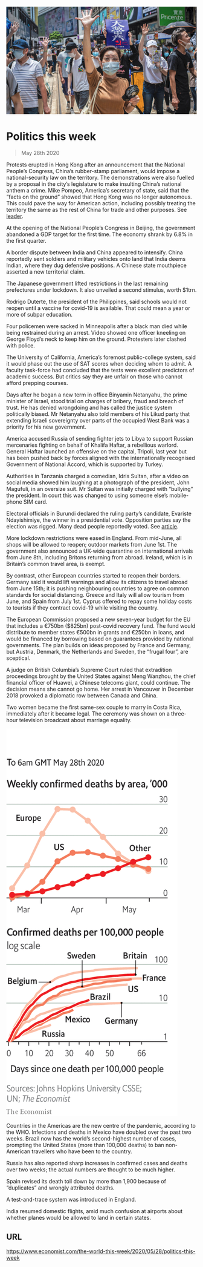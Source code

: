 ![](./images/20200530_WWP001.jpg)

# Politics this week

> May 28th 2020

Protests erupted in Hong Kong after an announcement that the National People’s Congress, China’s rubber-stamp parliament, would impose a national-security law on the territory. The demonstrations were also fuelled by a proposal in the city’s legislature to make insulting China’s national anthem a crime. Mike Pompeo, America’s secretary of state, said that the “facts on the ground” showed that Hong Kong was no longer autonomous. This could pave the way for American action, including possibly treating the territory the same as the rest of China for trade and other purposes. See [leader](https://www.economist.com//leaders/2020/05/28/china-has-launched-rule-by-fear-in-hong-kong). 

At the opening of the National People’s Congress in Beijing, the government abandoned a GDP target for the first time. The economy shrank by 6.8% in the first quarter.

A border dispute between India and China appeared to intensify. China reportedly sent soldiers and military vehicles onto land that India deems Indian, where they dug defensive positions. A Chinese state mouthpiece asserted a new territorial claim. 

The Japanese government lifted restrictions in the last remaining prefectures under lockdown. It also unveiled a second stimulus, worth $1trn.

Rodrigo Duterte, the president of the Philippines, said schools would not reopen until a vaccine for covid-19 is available. That could mean a year or more of subpar education.

Four policemen were sacked in Minneapolis after a black man died while being restrained during an arrest. Video showed one officer kneeling on George Floyd’s neck to keep him on the ground. Protesters later clashed with police.

The University of California, America’s foremost public-college system, said it would phase out the use of SAT scores when deciding whom to admit. A faculty task-force had concluded that the tests were excellent predictors of academic success. But critics say they are unfair on those who cannot afford prepping courses.

Days after he began a new term in office Binyamin Netanyahu, the prime minister of Israel, stood trial on charges of bribery, fraud and breach of trust. He has denied wrongdoing and has called the justice system politically biased. Mr Netanyahu also told members of his Likud party that extending Israeli sovereignty over parts of the occupied West Bank was a priority for his new government.

America accused Russia of sending fighter jets to Libya to support Russian mercenaries fighting on behalf of Khalifa Haftar, a rebellious warlord. General Haftar launched an offensive on the capital, Tripoli, last year but has been pushed back by forces aligned with the internationally recognised Government of National Accord, which is supported by Turkey.

Authorities in Tanzania charged a comedian, Idris Sultan, after a video on social media showed him laughing at a photograph of the president, John Magufuli, in an oversize suit. Mr Sultan was initially charged with “bullying” the president. In court this was changed to using someone else’s mobile-phone SIM card.

Electoral officials in Burundi declared the ruling party’s candidate, Evariste Ndayishimiye, the winner in a presidential vote. Opposition parties say the election was rigged. Many dead people reportedly voted. See [article](https://www.economist.com//middle-east-and-africa/2020/05/28/burundis-rigged-election). 

More lockdown restrictions were eased in England. From mid-June, all shops will be allowed to reopen; outdoor markets from June 1st. The government also announced a UK-wide quarantine on international arrivals from June 8th, including Britons returning from abroad. Ireland, which is in Britain’s common travel area, is exempt.

By contrast, other European countries started to reopen their borders. Germany said it would lift warnings and allow its citizens to travel abroad from June 15th; it is pushing neighbouring countries to agree on common standards for social distancing. Greece and Italy will allow tourism from June, and Spain from July 1st. Cyprus offered to repay some holiday costs to tourists if they contract covid-19 while visiting the country.

The European Commission proposed a new seven-year budget for the EU that includes a €750bn ($825bn) post-covid recovery fund. The fund would distribute to member states €500bn in grants and €250bn in loans, and would be financed by borrowing based on guarantees provided by national governments. The plan builds on ideas proposed by France and Germany, but Austria, Denmark, the Netherlands and Sweden, the “frugal four”, are sceptical.

A judge on British Columbia’s Supreme Court ruled that extradition proceedings brought by the United States against Meng Wanzhou, the chief financial officer of Huawei, a Chinese telecoms giant, could continue. The decision means she cannot go home. Her arrest in Vancouver in December 2018 provoked a diplomatic row between Canada and China.

Two women became the first same-sex couple to marry in Costa Rica, immediately after it became legal. The ceremony was shown on a three-hour television broadcast about marriage equality.



![](./images/20200530_WWC012.png)

Countries in the Americas are the new centre of the pandemic, according to the WHO. Infections and deaths in Mexico have doubled over the past two weeks. Brazil now has the world’s second-highest number of cases, prompting the United States (more than 100,000 deaths) to ban non-American travellers who have been to the country.

Russia has also reported sharp increases in confirmed cases and deaths over two weeks; the actual numbers are thought to be much higher.

Spain revised its death toll down by more than 1,900 because of “duplicates” and wrongly attributed deaths.

A test-and-trace system was introduced in England.

India resumed domestic flights, amid much confusion at airports about whether planes would be allowed to land in certain states.

## URL

https://www.economist.com/the-world-this-week/2020/05/28/politics-this-week

